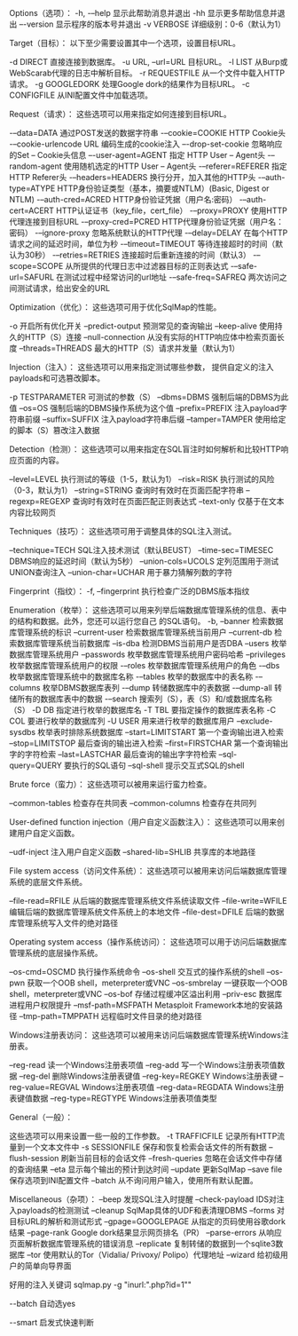 Options（选项）：
-h, -–help 显示此帮助消息并退出
-hh     显示更多帮助信息并退出
–-version 显示程序的版本号并退出
-v VERBOSE 详细级别：0-6（默认为1）
 
Target（目标）：
以下至少需要设置其中一个选项，设置目标URL。
 
-d DIRECT 直接连接到数据库。
-u URL, –url=URL 目标URL。
-l LIST 从Burp或WebScarab代理的日志中解析目标。
-r REQUESTFILE 从一个文件中载入HTTP请求。
-g GOOGLEDORK 处理Google dork的结果作为目标URL。
-c CONFIGFILE 从INI配置文件中加载选项。
 
Request（请求）：
这些选项可以用来指定如何连接到目标URL。
 
-–data=DATA 通过POST发送的数据字符串
-–cookie=COOKIE HTTP Cookie头
-–cookie-urlencode URL 编码生成的cookie注入
–-drop-set-cookie 忽略响应的Set – Cookie头信息
–-user-agent=AGENT 指定 HTTP User – Agent头
-–random-agent 使用随机选定的HTTP User – Agent头
-–referer=REFERER 指定 HTTP Referer头
-–headers=HEADERS 换行分开，加入其他的HTTP头
-–auth-type=ATYPE HTTP身份验证类型（基本，摘要或NTLM）(Basic, Digest or NTLM)
-–auth-cred=ACRED HTTP身份验证凭据（用户名:密码）
-–auth-cert=ACERT HTTP认证证书（key_file，cert_file）
-–proxy=PROXY 使用HTTP代理连接到目标URL
-–proxy-cred=PCRED HTTP代理身份验证凭据（用户名：密码）
-–ignore-proxy 忽略系统默认的HTTP代理
-–delay=DELAY 在每个HTTP请求之间的延迟时间，单位为秒
-–timeout=TIMEOUT 等待连接超时的时间（默认为30秒）
-–retries=RETRIES 连接超时后重新连接的时间（默认3）
-–scope=SCOPE 从所提供的代理日志中过滤器目标的正则表达式
-–safe-url=SAFURL 在测试过程中经常访问的url地址
-–safe-freq=SAFREQ 两次访问之间测试请求，给出安全的URL
 
Optimization（优化）：
这些选项可用于优化SqlMap的性能。
 
-o 开启所有优化开关
–predict-output 预测常见的查询输出
–keep-alive 使用持久的HTTP（S）连接
–null-connection 从没有实际的HTTP响应体中检索页面长度
–threads=THREADS 最大的HTTP（S）请求并发量（默认为1）
 
Injection（注入）：
这些选项可以用来指定测试哪些参数， 提供自定义的注入payloads和可选篡改脚本。
 
-p TESTPARAMETER 可测试的参数（S）
–dbms=DBMS 强制后端的DBMS为此值
–os=OS 强制后端的DBMS操作系统为这个值
–prefix=PREFIX 注入payload字符串前缀
–suffix=SUFFIX 注入payload字符串后缀
–tamper=TAMPER 使用给定的脚本（S）篡改注入数据
 
Detection（检测）：
这些选项可以用来指定在SQL盲注时如何解析和比较HTTP响应页面的内容。
 
–level=LEVEL 执行测试的等级（1-5，默认为1）
–risk=RISK 执行测试的风险（0-3，默认为1）
–string=STRING 查询时有效时在页面匹配字符串
–regexp=REGEXP 查询时有效时在页面匹配正则表达式
–text-only 仅基于在文本内容比较网页
 
Techniques（技巧）：
这些选项可用于调整具体的SQL注入测试。
 
–technique=TECH SQL注入技术测试（默认BEUST）
–time-sec=TIMESEC DBMS响应的延迟时间（默认为5秒）
–union-cols=UCOLS 定列范围用于测试UNION查询注入
–union-char=UCHAR 用于暴力猜解列数的字符
 
Fingerprint（指纹）：
-f, –fingerprint 执行检查广泛的DBMS版本指纹
 
Enumeration（枚举）：
这些选项可以用来列举后端数据库管理系统的信息、表中的结构和数据。此外，您还可以运行您自己
的SQL语句。
-b, –banner 检索数据库管理系统的标识
–current-user 检索数据库管理系统当前用户
–current-db 检索数据库管理系统当前数据库
–is-dba 检测DBMS当前用户是否DBA
–users 枚举数据库管理系统用户
–passwords 枚举数据库管理系统用户密码哈希
–privileges 枚举数据库管理系统用户的权限
-–roles 枚举数据库管理系统用户的角色
-–dbs 枚举数据库管理系统中的数据库名称
-–tables 枚举的数据库中的表名称
-–columns 枚举DBMS数据库表列
-–dump 转储数据库中的表数据
-–dump-all 转储所有的数据库表中的数据
-–search 搜索列（S），表（S）和/或数据库名称（S）
-D DB 指定进行枚举的数据库名
-T TBL 要指定操作的数据库表名称
-C COL 要进行枚举的数据库列
-U USER 用来进行枚举的数据库用户
–exclude-sysdbs 枚举表时排除系统数据库
–start=LIMITSTART 第一个查询输出进入检索
–stop=LIMITSTOP 最后查询的输出进入检索
–first=FIRSTCHAR 第一个查询输出字的字符检索
–last=LASTCHAR 最后查询的输出字字符检索
–sql-query=QUERY 要执行的SQL语句
–sql-shell 提示交互式SQL的shell
 
Brute force（蛮力）：
这些选项可以被用来运行蛮力检查。
 
–common-tables 检查存在共同表
–common-columns 检查存在共同列
 
User-defined function injection（用户自定义函数注入）：
这些选项可以用来创建用户自定义函数。
 
–udf-inject 注入用户自定义函数
–shared-lib=SHLIB 共享库的本地路径
 
File system access（访问文件系统）：
这些选项可以被用来访问后端数据库管理系统的底层文件系统。
 
–file-read=RFILE 从后端的数据库管理系统文件系统读取文件
–file-write=WFILE 编辑后端的数据库管理系统文件系统上的本地文件
–file-dest=DFILE 后端的数据库管理系统写入文件的绝对路径
 
Operating system access（操作系统访问）：
这些选项可以用于访问后端数据库管理系统的底层操作系统。
 
–os-cmd=OSCMD 执行操作系统命令
–os-shell 交互式的操作系统的shell
–os-pwn 获取一个OOB shell，meterpreter或VNC
–os-smbrelay 一键获取一个OOB shell，meterpreter或VNC
–os-bof 存储过程缓冲区溢出利用
–priv-esc 数据库进程用户权限提升
–msf-path=MSFPATH Metasploit Framework本地的安装路径
–tmp-path=TMPPATH 远程临时文件目录的绝对路径
 
Windows注册表访问：
这些选项可以被用来访问后端数据库管理系统Windows注册表。
 
–reg-read 读一个Windows注册表项值
–reg-add 写一个Windows注册表项值数据
–reg-del 删除Windows注册表键值
–reg-key=REGKEY Windows注册表键
–reg-value=REGVAL Windows注册表项值
–reg-data=REGDATA Windows注册表键值数据
–reg-type=REGTYPE Windows注册表项值类型
 
General（一般）：
 
这些选项可以用来设置一些一般的工作参数。
-t TRAFFICFILE 记录所有HTTP流量到一个文本文件中
-s SESSIONFILE 保存和恢复检索会话文件的所有数据
–flush-session 刷新当前目标的会话文件
–fresh-queries 忽略在会话文件中存储的查询结果
–eta 显示每个输出的预计到达时间
–update 更新SqlMap
–save file保存选项到INI配置文件
–batch 从不询问用户输入，使用所有默认配置。
 
Miscellaneous（杂项）：
–beep 发现SQL注入时提醒
–check-payload IDS对注入payloads的检测测试
–cleanup SqlMap具体的UDF和表清理DBMS
–forms 对目标URL的解析和测试形式
–gpage=GOOGLEPAGE 从指定的页码使用谷歌dork结果
–page-rank Google dork结果显示网页排名（PR）
–parse-errors 从响应页面解析数据库管理系统的错误消息
–replicate 复制转储的数据到一个sqlite3数据库
–tor 使用默认的Tor（Vidalia/ Privoxy/ Polipo）代理地址
–wizard 给初级用户的简单向导界面

好用的注入关键词
sqlmap.py -g "inurl:\".php?id=1\"" 

--batch 自动选yes

--smart 启发式快速判断